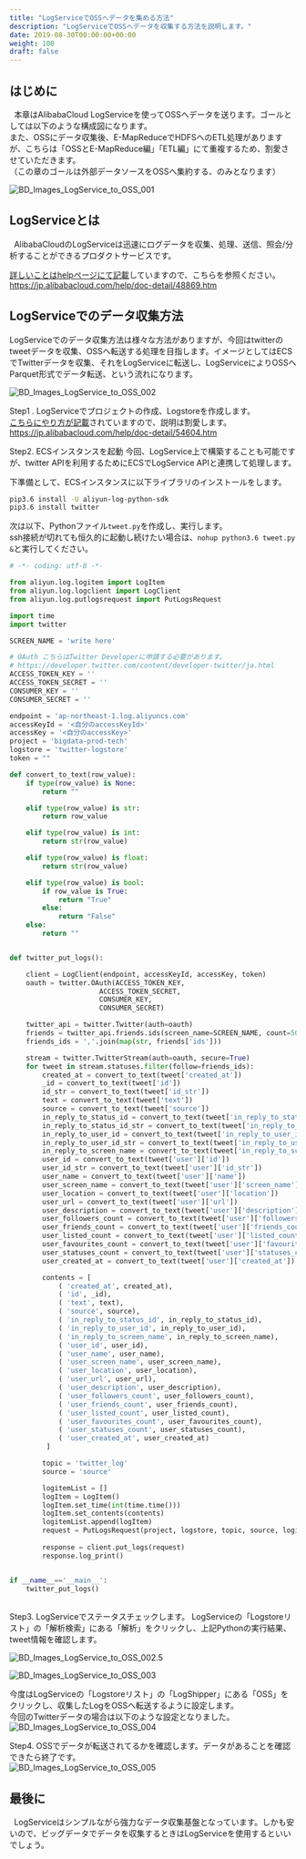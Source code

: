 ```yaml
---
title: "LogServiceでOSSへデータを集める方法"
description: "LogServiceでOSSへデータを収集する方法を説明します。"
date: 2019-08-30T00:00:00+00:00
weight: 100
draft: false
---
```

<!-- descriptionがコンテンツの前に表示されます -->

<!-- コンテンツを書くときはこの下に記載ください -->


## はじめに
&nbsp; 本章はAlibabaCloud LogServiceを使ってOSSへデータを送ります。ゴールとしては以下のような構成図になります。    
また、OSSにデータ収集後、E-MapReduceでHDFSへのETL処理がありますが、こちらは「OSSとE-MapReduce編」「ETL編」にて重複するため、割愛させていただきます。    
（この章のゴールは外部データソースをOSSへ集約する、のみとなります）    


![BD_Images_LogService_to_OSS_001](../static_images/BD_Images_LogService_to_OSS_001.png)
<br>


## LogServiceとは
&nbsp; AlibabaCloudのLogServiceは迅速にログデータを収集、処理、送信、照会/分析することができるプロダクトサービスです。    

[詳しいことはhelpページにて記載](https://jp.alibabacloud.com/help/doc-detail/48869.htm)していますので、こちらを参照ください。    
https://jp.alibabacloud.com/help/doc-detail/48869.htm    


## LogServiceでのデータ収集方法
LogServiceでのデータ収集方法は様々な方法がありますが、今回はtwitterのtweetデータを収集、OSSヘ転送する処理を目指します。イメージとしてはECSでTwitterデータを収集、それをLogServiceに転送し、LogServiceによりOSSへParquet形式でデータ転送、という流れになります。    


![BD_Images_LogService_to_OSS_002](../static_images/BD_Images_LogService_to_OSS_002.png)
    

Step1 . LogServiceでプロジェクトの作成、Logstoreを作成します。    
[こちらにやり方が記載](https://jp.alibabacloud.com/help/doc-detail/54604.htm)されていますので、説明は割愛します。    
https://jp.alibabacloud.com/help/doc-detail/54604.htm
    
Step2. ECSインスタンスを起動
今回、LogService上で構築することも可能ですが、twitter APIを利用するためにECSでLogService APIと連携して処理します。    
    
下準備として、ECSインスタンスに以下ライブラリのインストールをします。    
```bash
pip3.6 install -U aliyun-log-python-sdk
pip3.6 install twitter
```    
    
次は以下、Pythonファイル`tweet.py`を作成し、実行します。    
ssh接続が切れても恒久的に起動し続けたい場合は、`nohup python3.6 tweet.py &`と実行してください。    
    
```python
# -*- coding: utf-8 -*-

from aliyun.log.logitem import LogItem
from aliyun.log.logclient import LogClient
from aliyun.log.putlogsrequest import PutLogsRequest

import time
import twitter

SCREEN_NAME = 'write here'

# OAuth こちらはTwitter Developerに申請する必要があります。
# https://developer.twitter.com/content/developer-twitter/ja.html
ACCESS_TOKEN_KEY = ''
ACCESS_TOKEN_SECRET = ''
CONSUMER_KEY = ''
CONSUMER_SECRET = ''

endpoint = 'ap-northeast-1.log.aliyuncs.com'
accessKeyId = '<自分のaccessKeyId>'
accessKey = '<自分のaccessKey>'
project = 'bigdata-prod-tech'
logstore = 'twitter-logstore'
token = ""

def convert_to_text(row_value):
    if type(row_value) is None:
        return ""

    elif type(row_value) is str:
        return row_value

    elif type(row_value) is int:
        return str(row_value)

    elif type(row_value) is float:
        return str(row_value)    

    elif type(row_value) is bool:
        if row_value is True:
            return "True"   
        else:
            return "False"        
    else:
        return ""


def twitter_put_logs():

    client = LogClient(endpoint, accessKeyId, accessKey, token)     
    oauth = twitter.OAuth(ACCESS_TOKEN_KEY,
                      ACCESS_TOKEN_SECRET,
                      CONSUMER_KEY,
                      CONSUMER_SECRET)

    twitter_api = twitter.Twitter(auth=oauth)
    friends = twitter_api.friends.ids(screen_name=SCREEN_NAME, count=5000)
    friends_ids = ','.join(map(str, friends['ids']))

    stream = twitter.TwitterStream(auth=oauth, secure=True)
    for tweet in stream.statuses.filter(follow=friends_ids):
        created_at = convert_to_text(tweet['created_at'])
        _id = convert_to_text(tweet['id'])
        id_str = convert_to_text(tweet['id_str'])
        text = convert_to_text(tweet['text'])
        source = convert_to_text(tweet['source'])
        in_reply_to_status_id = convert_to_text(tweet['in_reply_to_status_id'])
        in_reply_to_status_id_str = convert_to_text(tweet['in_reply_to_status_id_str'])
        in_reply_to_user_id = convert_to_text(tweet['in_reply_to_user_id'])
        in_reply_to_user_id_str = convert_to_text(tweet['in_reply_to_user_id_str'])
        in_reply_to_screen_name = convert_to_text(tweet['in_reply_to_screen_name'])
        user_id = convert_to_text(tweet['user']['id'])
        user_id_str = convert_to_text(tweet['user']['id_str'])
        user_name = convert_to_text(tweet['user']['name'])
        user_screen_name = convert_to_text(tweet['user']['screen_name'])
        user_location = convert_to_text(tweet['user']['location'])
        user_url = convert_to_text(tweet['user']['url'])
        user_description = convert_to_text(tweet['user']['description'])
        user_followers_count = convert_to_text(tweet['user']['followers_count'])
        user_friends_count = convert_to_text(tweet['user']['friends_count'])
        user_listed_count = convert_to_text(tweet['user']['listed_count'])
        user_favourites_count = convert_to_text(tweet['user']['favourites_count'])
        user_statuses_count = convert_to_text(tweet['user']['statuses_count'])
        user_created_at = convert_to_text(tweet['user']['created_at'])

        contents = [
            ( 'created_at', created_at),
            ( 'id', _id),
            ( 'text', text),                
            ( 'source', source),
            ( 'in_reply_to_status_id', in_reply_to_status_id),
            ( 'in_reply_to_user_id', in_reply_to_user_id),
            ( 'in_reply_to_screen_name', in_reply_to_screen_name),
            ( 'user_id', user_id),
            ( 'user_name', user_name),
            ( 'user_screen_name', user_screen_name),
            ( 'user_location', user_location),
            ( 'user_url', user_url),                        
            ( 'user_description', user_description),
            ( 'user_followers_count', user_followers_count),
            ( 'user_friends_count', user_friends_count),
            ( 'user_listed_count', user_listed_count),   
            ( 'user_favourites_count', user_favourites_count),
            ( 'user_statuses_count', user_statuses_count),
            ( 'user_created_at', user_created_at)
         ]

        topic = 'twitter_log'
        source = 'source'

        logitemList = [] 
        logItem = LogItem()
        logItem.set_time(int(time.time()))
        logItem.set_contents(contents)
        logitemList.append(logItem)
        request = PutLogsRequest(project, logstore, topic, source, logitemList)
     
        response = client.put_logs(request)
        response.log_print()


if __name__=='__main__':
    twitter_put_logs()

```
<br>
Step3. LogServiceでステータスチェックします。    
LogServiceの「Logstoreリスト」の「解析検索」にある「解析」をクリックし、上記Pythonの実行結果、tweet情報を確認します。    
    
![BD_Images_LogService_to_OSS_002.5](../static_images/BD_Images_LogService_to_OSS_002.5.png)

![BD_Images_LogService_to_OSS_003](../static_images/BD_Images_LogService_to_OSS_003.png)
<br>

今度はLogServiceの「Logstoreリスト」の「LogShipper」にある「OSS」をクリックし、収集したLogをOSSへ転送するように設定します。    
今回のTwitterデータの場合は以下のような設定となりました。    
![BD_Images_LogService_to_OSS_004](../static_images/BD_Images_LogService_to_OSS_004.png)
<br>

Step4. OSSでデータが転送されてるかを確認します。データがあることを確認できたら終了です。    
![BD_Images_LogService_to_OSS_005](../static_images/BD_Images_LogService_to_OSS_005.png)


## 最後に
&nbsp; LogServiceはシンプルながら強力なデータ収集基盤となっています。しかも安いので、ビッグデータでデータを収集するときはLogServiceを使用するといいでしょう。






